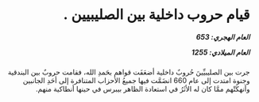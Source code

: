 <h1 dir="rtl">قيام حروب داخلية بين الصليبيين .</h1>

<h5 dir="rtl">العام الهجري:  653

العام الميلادي: 1255

</h5>

<p dir="rtl">جرت بين الصليبيِّينَ حُروبٌ داخلية أضعَفَت قواهم بحَمدِ الله، فقامت حروبٌ بين البندقية وجنوة امتدت إلى عام 660 انضَمَّت فيها جميعُ الأحزاب المتنافرة إلى أحَدِ الجانبين وأنهكَتْهم ممَّا كان له الأثَرُ في استعادة الظاهر بيبرس في حينها أنطاكية منهم.</p></br>
